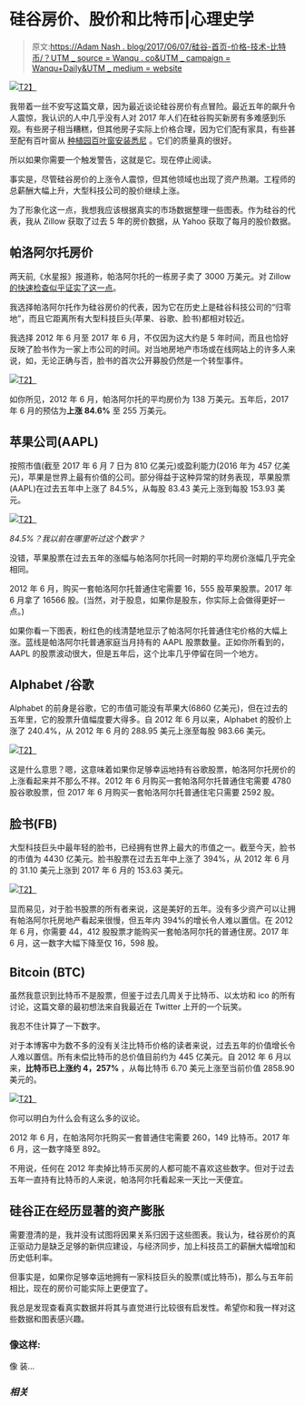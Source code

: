# 硅谷房价、股价和比特币|心理史学

> 原文:[https://Adam Nash . blog/2017/06/07/硅谷-首页-价格-技术-比特币/？UTM _ source = Wanqu . co&UTM _ campaign = Wanqu+Daily&UTM _ medium = website](https://adamnash.blog/2017/06/07/silicon-valley-home-prices-tech-bitcoin/?utm_source=wanqu.co&utm_campaign=Wanqu+Daily&utm_medium=website)

[![](../Images/68fe155108caaedd3784b544ae8e24d9.png)T2】](https://psychohistory.files.wordpress.com/2017/06/welcometopaloalto4.jpg)

我带着一丝不安写这篇文章，因为最近谈论硅谷房价有点冒险。最近五年的飙升令人震惊，我认识的人中几乎没有人对 2017 年人们在硅谷购买新房有多难感到乐观。有些房子相当糟糕，但其他房子实际上价格合理，因为它们配有家具，有些甚至配有百叶窗从 [种植园百叶窗安装悉尼](http://www.sydneyplantationshutters.net.au/) 。它们的质量真的很好。

所以如果你需要一个触发警告，这就是它。现在停止阅读。

事实是，尽管硅谷房价的上涨令人震惊，但其他领域也出现了资产热潮。工程师的总薪酬大幅上升，大型科技公司的股价继续上涨。

为了形象化这一点，我想我应该根据真实的市场数据整理一些图表。作为硅谷的代表，我从 Zillow 获取了过去 5 年的房价数据，从 Yahoo 获取了每月的股价数据。

## 帕洛阿尔托房价

两天前,《水星报》报道称，帕洛阿尔托的一栋房子卖了 3000 万美元。对 Zillow [的快速检查似乎证实了这一点](https://www.zillow.com/homes/for_sale/1107-Cowper-Street,-Palo-Alto,-CA_rb/?fromHomePage=true&shouldFireSellPageImplicitClaimGA=false&fromHomePageTab=buy)。

我选择帕洛阿尔托作为硅谷房价的代表，因为它在历史上是硅谷科技公司的“归零地”，而且它距离所有大型科技巨头(苹果、谷歌、脸书)都相对较近。

我选择 2012 年 6 月至 2017 年 6 月，不仅因为这大约是 5 年时间，而且也恰好反映了脸书作为一家上市公司的时间。对当地房地产市场或在线网站上的许多人来说，如[](http://www.safeguardproperty.com)，无论正确与否，脸书的首次公开募股仍然是一个转型事件。

[![](../Images/bb1ac2f697e0eac19b8ed9eb0ecff8c9.png)T2】](https://psychohistory.files.wordpress.com/2017/06/pa-home-prices.png)

如你所见，2012 年 6 月，帕洛阿尔托的平均房价为 138 万美元。五年后，2017 年 6 月的预估为**上涨 84.6%** 至 255 万美元。

## 苹果公司(AAPL)

按照市值(截至 2017 年 6 月 7 日为 810 亿美元)或盈利能力(2016 年为 457 亿美元)，苹果是世界上最有价值的公司。部分得益于这种异常的财务表现，苹果股票(AAPL)在过去五年中上涨了 84.5%，从每股 83.43 美元上涨到每股 153.93 美元。

[![](../Images/f3be6ccccafa910039428ba4a944bc46.png)T2】](https://psychohistory.files.wordpress.com/2017/06/pavsaapl.png)

*84.5%？我以前在哪里听过这个数字？*

没错，苹果股票在过去五年的涨幅与帕洛阿尔托同一时期的平均房价涨幅几乎完全相同。

2012 年 6 月，购买一套帕洛阿尔托普通住宅需要 16，555 股苹果股票。2017 年 6 月拿了 16566 股。(当然，对于股息，如果你是股东，你实际上会做得更好一点。)

如果你看一下图表，粉红色的线清楚地显示了帕洛阿尔托普通住宅价格的大幅上涨。蓝线是帕洛阿尔托普通家庭当月持有的 AAPL 股票数量。正如你所看到的，AAPL 的股票波动很大，但是五年后，这个比率几乎停留在同一个地方。

## Alphabet /谷歌

Alphabet 的前身是谷歌，它的市值可能没有苹果大(6860 亿美元)，但在过去的五年里，它的股票升值幅度要大得多。自 2012 年 6 月以来，Alphabet 的股价上涨了 240.4%，从 2012 年 6 月的 288.95 美元上涨至每股 983.66 美元。

[![](../Images/806803af81eb6e8953588200408d51e9.png)T2】](https://psychohistory.files.wordpress.com/2017/06/pavsgoog.png)

这是什么意思？嗯，这意味着如果你足够幸运地持有谷歌股票，帕洛阿尔托房价的上涨看起来并不那么不祥。2012 年 6 月购买一套帕洛阿尔托普通住宅需要 4780 股谷歌股票，但 2017 年 6 月购买一套帕洛阿尔托普通住宅只需要 2592 股。

## 脸书(FB)

大型科技巨头中最年轻的脸书，已经拥有世界上最大的市值之一。截至今天，脸书的市值为 4430 亿美元。脸书股票在过去五年中上涨了 394%，从 2012 年 6 月的 31.10 美元上涨到 2017 年 6 月的 153.63 美元。

[![](../Images/b70c7ddb0862ba02f86882d56f722a94.png)T2】](https://psychohistory.files.wordpress.com/2017/06/pavsfb.png)

显而易见，对于脸书股票的所有者来说，这是美好的五年。没有多少资产可以让拥有帕洛阿尔托房地产看起来很慢，但五年内 394%的增长令人难以置信。在 2012 年 6 月，你需要 44，412 股股票才能购买一套帕洛阿尔托的普通住房。2017 年 6 月，这一数字大幅下降至仅 16，598 股。

## Bitcoin (BTC)

虽然我意识到比特币不是股票，但鉴于过去几周关于比特币、以太坊和 ico 的所有讨论，这篇文章的最初想法来自我最近在 Twitter 上开的一个玩笑。

我忍不住计算了一下数字。

对于本博客中为数不多的没有关注比特币价格的读者来说，过去五年的价值增长令人难以置信。所有未偿比特币的总价值目前约为 445 亿美元。自 2012 年 6 月以来，**比特币已上涨约 4，257%** ，从每比特币 6.70 美元上涨至当前价值 2858.90 美元的。

[![](../Images/6aa252b4a186bb7a44ced8c0325d2e9b.png)T2】](https://psychohistory.files.wordpress.com/2017/06/pavsbtc.png)

你可以明白为什么会有这么多的议论。

2012 年 6 月，在帕洛阿尔托购买一套普通住宅需要 260，149 比特币。2017 年 6 月，这一数字降至 892。

不用说，任何在 2012 年卖掉比特币买房的人都可能不喜欢这些数字。但对于过去五年一直持有比特币的人来说，帕洛阿尔托看起来一天比一天便宜。

## 硅谷正在经历显著的资产膨胀

需要澄清的是，我并没有试图将因果关系归因于这些图表。我认为，硅谷房价的真正驱动力是缺乏足够的新供应建设，与经济同步，加上科技员工的薪酬大幅增加和历史低利率。

但事实是，如果你足够幸运地拥有一家科技巨头的股票(或比特币)，那么与五年前相比，现在的房价可能实际上更便宜了。

我总是发现查看真实数据并将其与直觉进行比较很有启发性。希望你和我一样对这些数据和图表感兴趣。

### 像这样:

像 装...

### *相关*